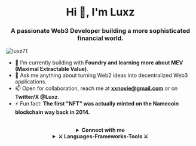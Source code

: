 <h1 align="center">Hi 👋, I'm Luxz</h1>
<h3 align="center">A passionate Web3 Developer building a more sophisticated financial world.</h3>

<p align="left"> <img src="https://komarev.com/ghpvc/?username=luxz71&label=Profile%20views&color=0e75b6&style=flat" alt="luxz71" /> </p>

- 🌱 I’m currently building with **Foundry and learning more about MEV (Maximal Extractable Value)**.
- 💬 Ask me anything about turning Web2 ideas into decentralized Web3 applications.
- 📫 Open for collaboration, reach me at **xxnovie@gmail.com** or on **Twitter/X @Luxz**.
- ⚡ Fun fact: **The first "NFT" was actually minted on the Namecoin blockchain way back in 2014.**

<br>

<details align="center">
  <summary><b>Connect with me</b></summary>
  <br>
  <p align="center">
    <a href="mailto:xxnovie@gmail.com">
      <img src="https://img.shields.io/badge/Gmail-333333?style=for-the-badge&logo=gmail&logoColor=red" />
    </a>
    <a href="https://linkedin.com/in/lxxz71" target="blank">
      <img src="https://img.shields.io/badge/LinkedIn-0077B5?style=for-the-badge&logo=linkedin&logoColor=white" target="blank" />
    </a>
    <a href="https://github.com/luxz71" target="blank">
      <img src="https://img.shields.io/badge/Portfolio-FF5722?style=for-the-badge&logo=todoist&logoColor=white" target="_blank" />
    </a>
    <a href="https://discord.gg/uPjWEQvD" target="blank">
      <img src="https://img.shields.io/badge/Discord-7289DA?style=for-the-badge&logo=discord&logoColor=white" target="blank" />
    </a>
  </p>
</details>

<details align="center">
  <summary><b>⚔️ Languages-Frameworks-Tools ⚔️</b></summary>
  <br>
  <div align="center">
    <img src="https://skillicons.dev/icons?i=react,bootstrap,html,css,vscode,figma,tailwind,git" />
    <img src="https://skillicons.dev/icons?i=nodejs,solidity,python,javascript,cpp,php,rust,hibernate,golang,arch" /><br>
  </div>
</details>
